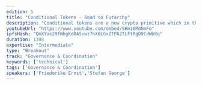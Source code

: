 ```yaml
---
edition: 5
title: "Conditional Tokens - Road to Futarchy"
description: "Conditional tokens are a new crypto primitive which in the broadest sense allow for the incorporation of conditions into fungible assets. There are a myriad use cases for these conditional tokens, ranging from conditional payment to synthetic derivatives and event futures. Conditional tokens also elegantly capture the fundamental concept behind prediction markets: Conditional tokens allow tokenization of future events and make their outcomes tradable. We developed a new smart contract framework for conditional tokens which allows seamless combination of conditions for multiple future events. This concept lays the foundation for taking prediction markets beyond the PoC stage by natively allowing (1) markets to show dependencies between events in a scalable manner and (2) showing how the value of a specific asset is impacted by a possible future. Showing these dependencies is one of the core mechanisms used for Futarchy, a governance model reliant on decision markets. In our presentation we will explain the implementation of our framework and how it can be utilized for Futarchy."
youtubeUrl: "https://www.youtube.com/embed/SHmi6MdNmFo"
ipfsHash: "QmXYas29fWbgKdDA5uwz7hX6LGxZTPA2TLFtRgD9CdWb8q"
duration: 1398
expertise: "Intermediate"
type: "Breakout"
track: "Governance & Coordination"
keywords: ['technical']
tags: ['Governance & Coordination']
speakers: ['Friederike Ernst','Stefan George']
---
```

